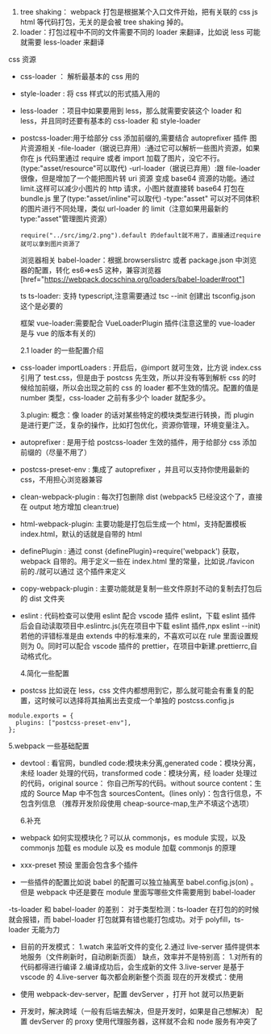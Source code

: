 1. tree shaking： webpack 打包是根据某个入口文件开始，把有关联的 css js html 等代码打包，无关的是会被 tree shaking 掉的。
2. loader：打包过程中不同的文件需要不同的 loader 来翻译，比如说 less 可能就需要 less-loader 来翻译

css 资源

- css-loader ： 解析最基本的 css 用的
- style-loader : 将 css 样式以<style>...</style>的形式插入用的
- less-loader ：项目中如果要用到 less，那么就需要安装这个 loader 和 less，并且同时还要有基本的 css-loader 和 style-loader
- postcss-loader:用于给部分 css 添加前缀的,需要结合 autoprefixer 插件
  图片资源相关
  -file-loader（据说已弃用）:通过它可以解析一些图片资源，如果你在 js 代码里通过 require 或者 import 加载了图片，没它不行。(type:"asset/resource"可以取代)
  -url-loader（据说已弃用）:跟 file-loader 很像，但是增加了一个能把图片转 uri 资源 变成 base64 资源的功能。通过 limit.这样可以减少小图片的 http 请求，小图片就直接转 base64 打包在 bundle.js 里了(type:"asset/inline"可以取代)
  -type:"asset" 可以对不同体积的图片进行不同处理，类似 url-loader 的 limit（注意如果用最新的 type:"asset"管理图片资源）

  ```
  require("../src/img/2.png").default 的default就不用了，直接通过require就可以拿到图片资源了
  ```

  浏览器相关
  babel-loader：根据.browserslistrc 或者 package.json 中浏览器的配置，转化 es6=>es5 这种，兼容浏览器[href="https://webpack.docschina.org/loaders/babel-loader#root"]

  ts
  ts-loader: 支持 typescript,注意需要通过 tsc --init 创建出 tsconfig.json 这个是必要的

  框架
  vue-loader:需要配合 VueLoaderPlugin 插件(注意这里的 vue-loader 是与 vue 的版本有关的)

  2.1 loader 的一些配置介绍

- css-loader
  importLoaders : 开启后，@import 就可生效，比方说 index.css 引用了 test.css，但是由于 postcss 先生效，所以并没有等到解析 css 的时候给加前缀，所以会出现之前的
  css 的 loader 都不生效的情况。配置的值是 number 类型，css-loader 之前有多少个 loader 就配多少。

  3.plugin:
  概念：像 loader 的话对某些特定的模块类型进行转换，而 plugin 是进行更广泛，复杂的操作，比如打包优化，资源你管理，环境变量注入。

- autoprefixer : 是用于给 postcss-loader 生效的插件，用于给部分 css 添加前缀的（尽量不用了）
- postcss-preset-env : 集成了 autoprefixer ，并且可以支持你使用最新的 css，不用担心浏览器兼容

- clean-webpack-plugin : 每次打包删除 dist (webpack5 已经没这个了，直接在 output 地方增加 clean:true)
- html-webpack-plugin: 主要功能是打包后生成一个 html，支持配置模板 index.html，默认的话就是自带的 html
- definePlugin : 通过 const {definePlugin}=require('webpack') 获取，webpack 自带的。用于定义一些在 index.html 里的常量，比如说./favicon 前的./就可以通过 这个插件来定义
- copy-webpack-plugin : 主要功能就是复制一些文件原封不动的复制去打包后的 dist 文件夹

- eslint : 代码检查可以使用 eslint 配合 vscode 插件 eslint，下载 eslint 插件后会自动读取项目中.eslintrc.js(先在项目中下载 eslint 插件,npx eslint --init)若他的评错标准是由 extends 中的标准来的，不喜欢可以在 rule 里面设置规则为 0。同时可以配合 vscode 插件的 prettier，在项目中新建.prettierrc,自动格式化。

  4.简化一些配置

- postcss 比如说在 less，css 文件内都想用到它，那么就可能会有重复的配置，这时候可以选择将其抽离出去变成一个单独的
  postcss.config.js

```
module.exports = {
  plugins: ["postcss-preset-env"],
};

```

5.webpack 一些基础配置

- devtool : 看官网，bundled code:模块未分离,generated code：模块分离，未经 loader 处理的代码，transformed code：模块分离，经 loader 处理过的代码，original source： 你自己所写的代码。without source content：生成的 Source Map 中不包含 sourcesContent。(lines only)：包含行信息，不包含列信息
  （推荐开发阶段使用 cheap-source-map,生产不填这个选项）

  6.补充

- webpack 如何实现模块化？可以从 commonjs，es module 实现，以及 commonjs 加载 es module 以及 es module 加载 commonjs 的原理

- xxx-preset 预设 里面会包含多个插件

- 一些插件的配置比如说 babel 的配置可以独立抽离至 babel.config.js(on) 。但是 webpack 中还是要在 module 里面写哪些文件需要用到 babel-loader

-ts-loader 和 babel-loader 的差别： 对于类型检测：ts-loader 在打包的的时候就会报错，而 babel-loader 打包就算有错也能打包成功。对于 polyfill，ts-loader 无能为力

- 目前的开发模式：
  1.watch 来监听文件的变化 2.通过 live-server 插件提供本地服务（文件刷新时，自动刷新页面）
  缺点，效率并不是特别高： 1.对所有的代码都得进行编译 2.编译成功后，会生成新的文件
  3.live-server 是基于 vscode 的
  4.live-server 每次都会刷新整个页面
  现在的开发模式：使用
- 使用 webpack-dev-server，配置 devServer ，打开 hot 就可以热更新

- 开发时，解决跨域（一般有后端去解决，但是开发时，如果是自己想解决） 配置 devServer 的 proxy 使用代理服务器，这样就不会和 node 服务有冲突了
